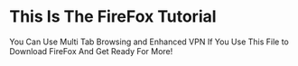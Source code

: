 <h1>This Is The FireFox Tutorial</h1>
<p>You Can Use Multi Tab Browsing and Enhanced VPN If You Use This File to Download FireFox And Get Ready For More!</p>
